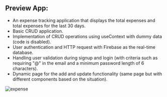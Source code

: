 ## Preview App:
- An expense tracking application that displays the total expenses and total expenses for the last 30 days.
- Basic CRUD application.
- Implementation of CRUD operations using useContext with dummy data (code is disabled).
- User authentication and HTTP request with Firebase as the real-time database.
- Handling user validation during signup and login (with criteria such as requiring "@" in the email and a minimum password length of 6 characters).
- Dynamic page for the add and update functionality (same page but with different components based on the situation).

![expense](https://github.com/narayoga/RN-expensesApp/assets/68230425/c5094647-d19a-4ded-a9b7-18aff67e05ac)
